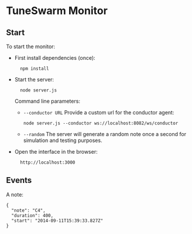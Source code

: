# TuneSwarm Monitor

## Start

To start the monitor:

- First install dependencies (once):

        npm install

- Start the server:

        node server.js
  
  Command line parameters:
  
  - `--conductor URL`
    Provide a custom url for the conductor agent:

        node server.js --conductor ws://localhost:8082/ws/conductor
  
  - `--random`
    The server will generate a random note once a second for simulation and 
    testing purposes.
        
- Open the interface in the browser:

        http://localhost:3000


## Events

A note:

    {
      "note": "C4", 
      "duration": 400, 
      "start": "2014-09-11T15:39:33.827Z"
    }
